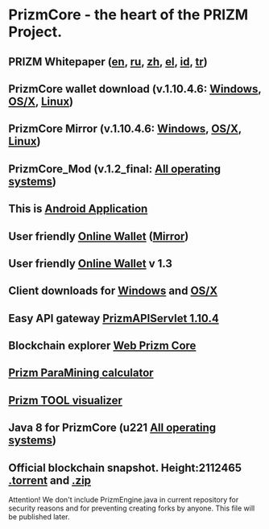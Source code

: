 # PrizmCore - the heart of the PRIZM Project.

## PRIZM Whitepaper ([en](https://tech.prizm.vip/files/prizm_wp_en.pdf), [ru](https://tech.prizm.vip/files/prizm_wp_ru.pdf), [zh](https://tech.prizm.vip/files/prizm_wp_zh.pdf), [el](https://tech.prizm.vip/files/prizm_wp_el.pdf), [id](https://tech.prizm.vip/files/prizm_wp_id.pdf), [tr](https://tech.prizm.vip/files/prizm_wp_tr.pdf))

## PrizmCore wallet download (v.1.10.4.6: [Windows](http://tech.prizm.space/files/prizm-dist-1.10.4.6-win.exe), [OS/X](http://tech.prizm.space/files/prizm-dist-1.10.4.6-mac.dmg), [Linux](http://tech.prizm.space/files/prizm-dist-1.10.4.6-linux.tgz))

## PrizmCore Mirror (v.1.10.4.6: [Windows](https://tech.prizm.vip/files/prizm-dist-1.10.4.6-win.exe), [OS/X](https://tech.prizm.vip/files/prizm-dist-1.10.4.6-mac.dmg), [Linux](https://tech.prizm.vip/files/prizm-dist-1.10.4.6-linux.tgz))

## PrizmCore_Mod (v.1.2_final: [All operating systems](https://tech.prizm.vip/files/PrizmCore_Mod_v.1.2_final.zip))

## This is [Android Application](http://tech.prizm.space/files/prizm.apk)

## User friendly [Online Wallet](https://wallet.prizm.space/) ([Mirror](https://wallet.prizm-space.com/))

## User friendly [Online Wallet](https://wallet.prizm.vip/) v 1.3

## Client downloads for [Windows](http://tech.prizm.space/files/PRIZM_Wallet_Setup.exe) and [OS/X](http://tech.prizm.space/files/PRIZM_Wallet.dmg)

## Easy API gateway [PrizmAPIServlet 1.10.4](http://tech.prizm.space/files/prizm-api-1.10.4.tgz)

## Blockchain explorer [Web Prizm Core](https://core.prizm.vip/)

## [Prizm ParaMining calculator](https://paracalc.prizm.space/)

## [Prizm TOOL visualizer](https://tool-prizm.space/)

## Java 8 for PrizmCore (u221 [All operating systems](https://tech.prizm.vip/files/Java_8u221_all_os.zip))

## Official blockchain snapshot. Height:2112465 [.torrent](https://tech.prizm.vip/files/prizm_db.torrent) and [.zip](https://tech.prizm.vip/files/prizm_db.zip)




Attention! We don't include PrizmEngine.java in current repository for security reasons and for preventing creating forks by anyone. This file will be published later.
